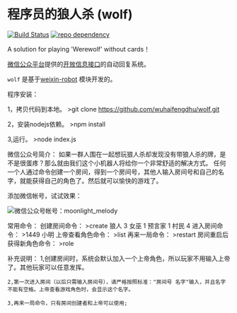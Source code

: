 # 程序员的狼人杀 (wolf)

[![Build Status](https://api.travis-ci.org/node-webot/weixin-robot.png?branch=master)](https://travis-ci.org/node-webot/weixin-robot) [![repo dependency](https://david-dm.org/node-webot/weixin-robot.png)](https://david-dm.org/node-webot/weixin-robot)

A solution for playing 'Werewolf' without cards！

[微信公众平台](http://mp.weixin.qq.com/)提供的[开放信息接口](http://mp.weixin.qq.com/wiki/index.php?title=%E9%A6%96%E9%A1%B5)的自动回复系统。


`wolf` 是基于[weixin-robot](https://github.com/wuhaifengdhu/weixin-robot) 模块开发的。

程序安装：

1，拷贝代码到本地。
    >git clone https://github.com/wuhaifengdhu/wolf.git
    
2，安装nodejs依赖。
    >npm install
    
3,运行。
    >node index.js


微信公众号简介：
如果一群人围在一起想玩狼人杀却发现没有带狼人杀的牌，是不是很蛋疼？那么就由我们这个小机器人将给你一个非常舒适的解决方式。
任何一个人通过命令创建一个房间，得到一个房间号，其他人输入房间号和自己的名字，就能获得自己的角色了。然后就可以愉快的游戏了。


添加微信帐号，试试效果：

![微信公众号帐号：moonlight_melody](http://m1.img.srcdd.com/farm4/d/2014/1101/14/50D93ED12176EFF4FCDDD449D14C5F90_B500_900_344_344.jpeg)


常用命令：
    创建房间命令：
        >create 狼人 3 女巫 1 预言家 1 村民 4
    进入房间命令：
        >1449 小明
    上帝查看角色命令：
        >list
    再来一局命令：
        >restart
    房间重启后获得新角色命令：
        >role

补充说明：
    1,创建房间时，系统会默认加入一个上帝角色，所以玩家不用输入上帝了。其他玩家可以任意发挥。
    
    2,第一次进入房间（以后只需输入房间号），请严格按照标准："房间号 名字"输入，并且名字不能有空格。上帝查看游戏角色时，会显示这个名字。
    
    3,再来一局命令，只有房间创建者和上帝可以使用;
